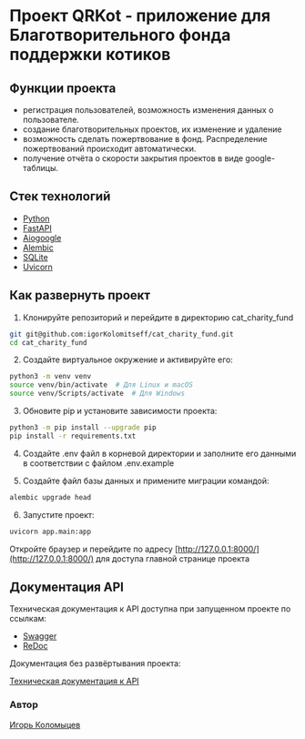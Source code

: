 # Проект QRKot - приложение для Благотворительного фонда поддержки котиков

## Функции проекта

* регистрация пользователей, возможность изменения данных о пользователе. 
* создание благотворительных проектов, их изменение и удаление
* возможность сделать пожертвование в фонд. Распределение пожертвований 
происходит автоматически.
* получение отчёта о скорости закрытия проектов в виде google-таблицы.

## Стек технологий
* [Python](https://www.python.org/)
* [FastAPI](https://fastapi.tiangolo.com/)
* [Aiogoogle](https://aiogoogle.readthedocs.io/en/latest/)
* [Alembic](https://alembic.sqlalchemy.org/en/latest/)
* [SQLite](https://www.sqlite.org/)
* [Uvicorn](https://www.uvicorn.org/)

## Как развернуть проект
1. Клонируйте репозиторий и перейдите в директорию cat_charity_fund
```bash
git git@github.com:igorKolomitseff/cat_charity_fund.git
cd cat_charity_fund
```

2. Создайте виртуальное окружение и активируйте его:
```bash
python3 -m venv venv
source venv/bin/activate  # Для Linux и macOS
source venv/Scripts/activate  # Для Windows
```

3. Обновите pip и установите зависимости проекта:
```bash
python3 -m pip install --upgrade pip
pip install -r requirements.txt
```
4. Создайте .env файл в корневой директории и заполните его данными в 
соответствии с файлом .env.example

5. Создайте файл базы данных и примените миграции командой:
```bash
alembic upgrade head
```

6. Запустите проект:
```bash
uvicorn app.main:app
```

Откройте браузер и перейдите по адресу 
[http://127.0.0.1:8000/](http://127.0.0.1:8000/) для доступа главной странице 
проекта

## Документация API

Техническая документация к API доступна при запущенном проекте по ссылкам:

* [Swagger](http://127.0.0.1:8000/docs)
* [ReDoc](http://127.0.0.1:8000/redoc)

Документация без развёртывания проекта:

[Техническая документация к API](https://github.com/igorKolomitseff/QRkot_spreadsheets/blob/main/openapi.json)

### Автор

[Игорь Коломыцев](https://github.com/igorKolomitseff)